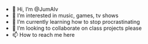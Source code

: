 - 👋 Hi, I’m @JumAlv
- 👀 I’m interested in music, games, tv shows 
- 🌱 I’m currently learning how to stop procrastinating
- 💞️ I’m looking to collaborate on class projects please
- 📫 How to reach me here

<!---
JumAlv/JumAlv is a ✨ special ✨ repository because its `README.md` (this file) appears on your GitHub profile.
You can click the Preview link to take a look at your changes.
--->
